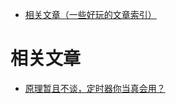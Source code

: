 - [相关文章（一些好玩的文章索引）](#相关文章：)
# 相关文章
- [原理暂且不谈，定时器你当真会用？](https://mp.weixin.qq.com/s/1IyXrkhCvG1hR21Vr1ttkA)